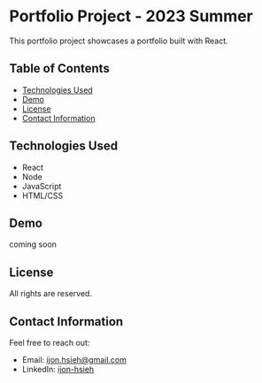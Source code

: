 # Portfolio Project - 2023 Summer

This portfolio project showcases a portfolio built with React.

## Table of Contents

- [Technologies Used](#technologies-used)
- [Demo](#demo)
- [License](#license)
- [Contact Information](#contact-information)

## Technologies Used

- React
- Node
- JavaScript
- HTML/CSS

## Demo

coming soon

## License

All rights are reserved.

## Contact Information

Feel free to reach out:

- Email: ijon.hsieh@gmail.com
- LinkedIn: [ijon-hsieh](https://www.linkedin.com/in/ijon-hsieh/)
